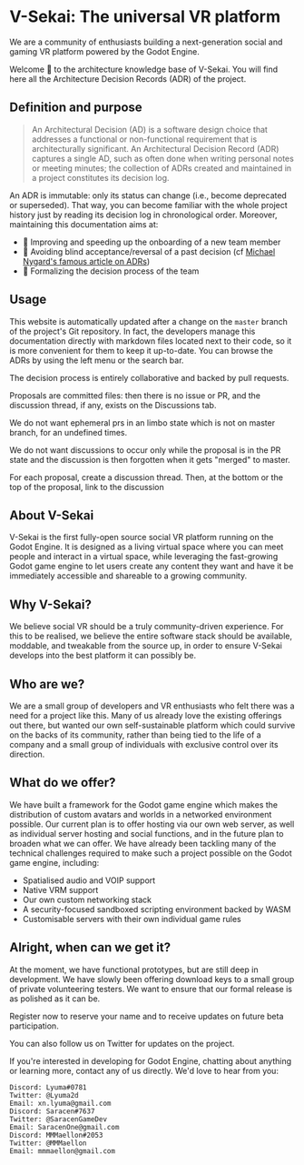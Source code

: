 # V-Sekai: The universal VR platform

We are a community of enthusiasts building a next-generation social and gaming VR platform powered by the Godot Engine. 

Welcome 👋 to the architecture knowledge base of V-Sekai.
You will find here all the Architecture Decision Records (ADR) of the project.

## Definition and purpose

> An Architectural Decision (AD) is a software design choice that addresses a functional or non-functional requirement that is architecturally significant.
> An Architectural Decision Record (ADR) captures a single AD, such as often done when writing personal notes or meeting minutes; the collection of ADRs created and maintained in a project constitutes its decision log.

An ADR is immutable: only its status can change (i.e., become deprecated or superseded). That way, you can become familiar with the whole project history just by reading its decision log in chronological order.
Moreover, maintaining this documentation aims at:

- 🚀 Improving and speeding up the onboarding of a new team member
- 🔭 Avoiding blind acceptance/reversal of a past decision (cf [Michael Nygard's famous article on ADRs](https://cognitect.com/blog/2011/11/15/documenting-architecture-decisions.html))
- 🤝 Formalizing the decision process of the team

## Usage

This website is automatically updated after a change on the `master` branch of the project's Git repository.
In fact, the developers manage this documentation directly with markdown files located next to their code, so it is more convenient for them to keep it up-to-date.
You can browse the ADRs by using the left menu or the search bar.

The decision process is entirely collaborative and backed by pull requests.

Proposals are committed files: then there is no issue or PR, and the discussion thread, if any, exists on the Discussions tab.

We do not want ephemeral prs in an limbo state which is not on master branch, for an undefined times.

We do not want discussions to occur only while the proposal is in the PR state and the discussion is then forgotten when it gets "merged" to master.

For each proposal, create a discussion thread. Then, at the bottom or the top of the proposal, link to the discussion

## About V-Sekai

V-Sekai is the first fully-open source social VR platform running on the Godot Engine. It is designed as a living virtual space where you can meet people and interact in a virtual space, while leveraging the fast-growing Godot game engine to let users create any content they want and have it be immediately accessible and shareable to a growing community.

## Why V-Sekai?

We believe social VR should be a truly community-driven experience. For this to be realised, we believe the entire software stack should be available, moddable, and tweakable from the source up, in order to ensure V-Sekai develops into the best platform it can possibly be.

## Who are we?

We are a small group of developers and VR enthusiasts who felt there was a need for a project like this. Many of us already love the existing offerings out there, but wanted our own self-sustainable platform which could survive on the backs of its community, rather than being tied to the life of a company and a small group of individuals with exclusive control over its direction.

## What do we offer?

We have built a framework for the Godot game engine which makes the distribution of custom avatars and worlds in a networked environment possible. Our current plan is to offer hosting via our own web server, as well as individual server hosting and social functions, and in the future plan to broaden what we can offer. We have already been tackling many of the technical challenges required to make such a project possible on the Godot game engine, including:

* Spatialised audio and VOIP support
* Native VRM support
* Our own custom networking stack
* A security-focused sandboxed scripting environment backed by WASM
* Customisable servers with their own individual game rules

## Alright, when can we get it?

At the moment, we have functional prototypes, but are still deep in development. We have slowly been offering download keys to a small group of private volunteering testers. We want to ensure that our formal release is as polished as it can be.

Register now to reserve your name and to receive updates on future beta participation.

You can also follow us on Twitter for updates on the project.

If you're interested in developing for Godot Engine, chatting about anything or learning more, contact any of us directly. We'd love to hear from you:

    Discord: Lyuma#0781
    Twitter: @Lyuma2d
    Email: xn.lyuma@gmail.com
    Discord: Saracen#7637
    Twitter: @SaracenGameDev
    Email: SaracenOne@gmail.com
    Discord: MMMaellon#2053
    Twitter: @MMMaellon
    Email: mmmaellon@gmail.com